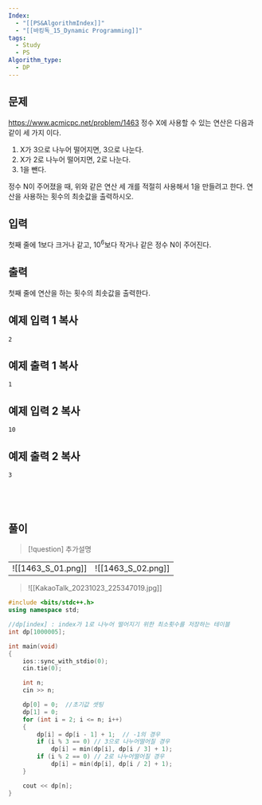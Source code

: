 ```yaml
---
Index:
  - "[[PS&AlgorithmIndex]]"
  - "[[바킹독_15_Dynamic Programming]]"
tags:
  - Study
  - PS
Algorithm_type:
  - DP
---
```


## 문제
https://www.acmicpc.net/problem/1463
정수 X에 사용할 수 있는 연산은 다음과 같이 세 가지 이다.

1. X가 3으로 나누어 떨어지면, 3으로 나눈다.
2. X가 2로 나누어 떨어지면, 2로 나눈다.
3. 1을 뺀다.

정수 N이 주어졌을 때, 위와 같은 연산 세 개를 적절히 사용해서 1을 만들려고 한다. 연산을 사용하는 횟수의 최솟값을 출력하시오.

## 입력

첫째 줄에 1보다 크거나 같고, $10^6$보다 작거나 같은 정수 N이 주어진다.

## 출력

첫째 줄에 연산을 하는 횟수의 최솟값을 출력한다.

## 예제 입력 1 복사

```
2
```

## 예제 출력 1 복사

```
1
```

## 예제 입력 2 복사

```
10
```

## 예제 출력 2 복사

```
3
```
   
---
## 풀이
> [!question] 추가설명
> 
|                    |                    |
| ------------------ | ------------------ |
| ![[1463_S_01.png]] | ![[1463_S_02.png]] |
> 
> ![[KakaoTalk_20231023_225347019.jpg]]


```cpp
#include <bits/stdc++.h>
using namespace std;

//dp[index] : index가 1로 나누어 떨어지기 위한 최소횟수를 저장하는 테이블
int dp[1000005];

int main(void) 
{
    ios::sync_with_stdio(0);
    cin.tie(0);

    int n;
    cin >> n;

    dp[0] = 0;  //초기값 셋팅
    dp[1] = 0;
    for (int i = 2; i <= n; i++)
    {
        dp[i] = dp[i - 1] + 1;  // -1의 경우
        if (i % 3 == 0) // 3으로 나누어떨어질 경우
            dp[i] = min(dp[i], dp[i / 3] + 1);
        if (i % 2 == 0) // 2로 나누어떨어질 경우
            dp[i] = min(dp[i], dp[i / 2] + 1);
    }

    cout << dp[n];
}
```